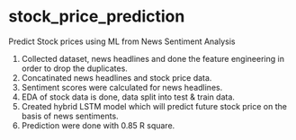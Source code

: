 # stock_price_prediction
Predict Stock prices using ML from News Sentiment Analysis
1.  Collected dataset, news headlines and done the feature engineering in order to drop the duplicates.
2.  Concatinated news headlines and stock price data.
3.  Sentiment scores were calculated for news headlines.
4.  EDA of stock data is done, data split into test & train data.
5.  Created hybrid LSTM model which will predict future stock price on the basis of news sentiments.
6.  Prediction were done with 0.85 R square.

